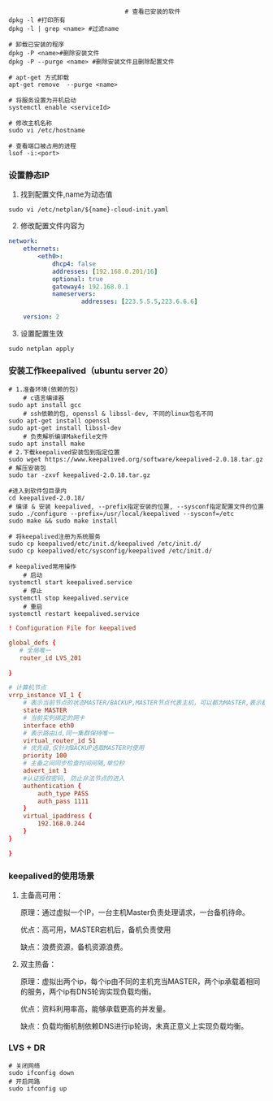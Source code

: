 

~~~shell
								# 查看已安装的软件
dpkg -l #打印所有
dpkg -l | grep <name> #过滤name

# 卸载已安装的程序
dpkg -P <name>#删除安装文件
dpkg -P --purge <name> #删除安装文件且删除配置文件

# apt-get 方式卸载
apt-get remove  --purge <name>

# 将服务设置为开机启动
systemctl enable <serviceId>

# 修改主机名称
sudo vi /etc/hostname

# 查看端口被占用的进程
lsof -i:<port>
~~~



### 设置静态IP

1. 找到配置文件,name为动态值

~~~shell
sudo vi /etc/netplan/${name}-cloud-init.yaml
~~~

2. 修改配置文件内容为
~~~yaml
network:
    ethernets:
        <eth0>:
            dhcp4: false
            addresses: [192.168.0.201/16]
            optional: true
            gateway4: 192.168.0.1
            nameservers:
                    addresses: [223.5.5.5,223.6.6.6]
 
    version: 2
~~~

3. 设置配置生效

~~~shell
sudo netplan apply
~~~



### 安装工作keepalived（ubuntu server 20）

~~~shell
# 1.准备环境(依赖的包)
	# c语言编译器
sudo apt install gcc
	# ssh依赖的包, openssl & libssl-dev, 不同的linux包名不同
sudo apt-get install openssl
sudo apt-get install libssl-dev
	# 负责解析编译Makefile文件
sudo apt install make
# 2.下载keepalived安装包到指定位置
sudo wget https://www.keepalived.org/software/keepalived-2.0.18.tar.gz
# 解压安装包
sudo tar -zxvf keepalived-2.0.18.tar.gz

#进入到软件包目录内
cd keepalived-2.0.18/
# 编译 & 安装 keepalived, --prefix指定安装的位置, --sysconf指定配置文件的位置
sudo ./configure --prefix=/usr/local/keepalived --sysconf=/etc
sudo make && sudo make install

# 将keepalived注册为系统服务
sudo cp keepalived/etc/init.d/keepalived /etc/init.d/
sudo cp keepalived/etc/sysconfig/keepalived /etc/init.d/

# keepalived常用操作
	# 启动
systemctl start keepalived.service
	# 停止
systemctl stop keepalived.service
	# 重启
systemctl restart keepalived.service
~~~



~~~conf
! Configuration File for keepalived

global_defs {
   # 全局唯一
   router_id LVS_201
   
}

# 计算机节点
vrrp_instance VI_1 {
	# 表示当前节点的状态MASTER/BACKUP,MASTER节点代表主机，可以都为MASTER,表示都接受请求,BACKUP表示备机,只有当master挂了才会变为MASTER，
    state MASTER
    # 当前实列绑定的网卡
	interface eth0
    # 表示路由id,同一集群保持唯一
	virtual_router_id 51
    # 优先级,仅针对BACKUP选取MASTER时使用
	priority 100
    # 主备之间同步检查时间间隔,单位秒
	advert_int 1
	#认证授权密码, 防止非法节点的进入
    authentication {
        auth_type PASS
        auth_pass 1111
    }
    virtual_ipaddress {
        192.168.0.244
    }
}

}
~~~

### keepalived的使用场景

1. 主备高可用：

   原理：通过虚拟一个IP，一台主机Master负责处理请求，一台备机待命。

   优点：高可用，MASTER宕机后，备机负责使用

   缺点：浪费资源，备机资源浪费。

   

2. 双主热备：

   原理：虚拟出两个ip，每个ip由不同的主机充当MASTER，两个ip承载着相同的服务，两个ip有DNS轮询实现负载均衡。

   优点：资料利用率高，能够承载更高的并发量。

   缺点：负载均衡机制依赖DNS进行ip轮询，未真正意义上实现负载均衡。

### LVS + DR

~~~shell
# 关闭网络
sudo ifconfig down
# 开启网路
sudo ifconfig up

~~~

